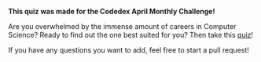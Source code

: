 **This quiz was made for the Codedex April Monthly Challenge!**

Are you overwhelmed by the immense amount of careers in Computer Science? Ready to find out the one best suited for you?
Then take this [quiz](https://cs-career-quiz.vercel.app/)!

If you have any questions you want to add, feel free to start a pull request!
